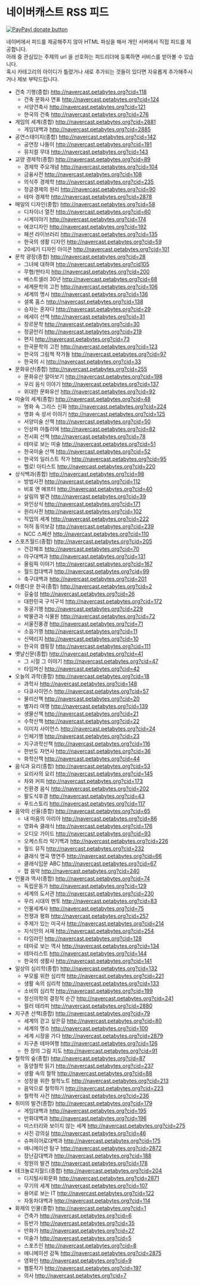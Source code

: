 네이버캐스트 RSS 피드
==============

[![PayPayl donate button](https://img.shields.io/badge/paypal-donate-yellow.svg)](https://www.paypal.com/cgi-bin/webscr?cmd=_donations&business=MGCVHFBUUMSN6&lc=KR&item_name=navercast%20rss%20feed&currency_code=USD&bn=PP%2dDonationsBF%3abtn_donateCC_LG%2egif%3aNonHosted "Donate once-off to this project using Paypal")

네이버에서 피드를 제공해주지 않아 HTML 파싱을 해서 개인 서버에서 직접 피드를 제공합니다.  
아래 중 관심있는 주제의 url 을 선호하는 피드리더에 등록하면 서비스를 받아볼 수 있습니다.  
혹시 카테고리의 아이디가 틀렸거나 새로 추가되는 것들이 있다면 자유롭게 추가해주시거나 제보 부탁드립니다.

* 건축 기행(종합) http://navercast.petabytes.org?cid=118
  * 건축 문화사 연표 http://navercast.petabytes.org?cid=124
  * 서양건축사 http://navercast.petabytes.org?cid=121
  * 한국의 건축 http://navercast.petabytes.org?cid=276
* 게임의 세계(종합) http://navercast.petabytes.org?cid=2881
  * 게임대백과 http://navercast.petabytes.org?cid=2885
* 공연스테이지(종합) http://navercast.petabytes.org?cid=142
  * 공연장 나들이 http://navercast.petabytes.org?cid=191
  * 뮤지컬 무대 http://navercast.petabytes.org?cid=143
* 교양 경제학(종합) http://navercast.petabytes.org?cid=89
  * 경제학 주요개념 http://navercast.petabytes.org?cid=104
  * 금융사전 http://navercast.petabytes.org?cid=108
  * 의식주 경제학 http://navercast.petabytes.org?cid=235
  * 정글경제의 원리 http://navercast.petabytes.org?cid=90
  * 테마 경제학 http://navercast.petabytes.org?cid=2878
* 매일의 디자인(종합) http://navercast.petabytes.org?cid=58
  * 디자이너 열전 http://navercast.petabytes.org?cid=60
  * 시계이야기 http://navercast.petabytes.org?cid=174
  * 에코디자인 http://navercast.petabytes.org?cid=192
  * 패션 라이브러리 http://navercast.petabytes.org?cid=135
  * 한국의 생활 디자인 http://navercast.petabytes.org?cid=59
  * 20세기 디자인 아이콘 http://navercast.petabytes.org?cid=101
* 문학 광장(종합) http://navercast.petabytes.org?cid=28
  * 그녀에 대하여 http://navercast.petabytes.org?cid105
  * 무협/판타지 http://navercast.petabytes.org?cid=200
  * 베스트셀러 30년 http://navercast.petabytes.org?cid=68
  * 세계문학의 고전 http://navercast.petabytes.org?cid=106
  * 세계의 명시 http://navercast.petabytes.org?cid=136
  * 셜록 홈스 http://navercast.petabytes.org?cid=138
  * 승자는 혼자다 http://navercast.petabytes.org?cid=29
  * 에세이 산책 http://navercast.petabytes.org?cid=31
  * 장르문학 http://navercast.petabytes.org?cid=30
  * 정글만리 http://navercast.petabytes.org?cid=219
  * 편지 http://navercast.petabytes.org?cid=73
  * 한국문학의 고전 http://navercast.petabytes.org?cid=123
  * 한국의 그림책 작가들 http://navercast.petabytes.org?cid=97
  * 한국의 시 http://navercast.petabytes.org?cid=33
* 문화유산(종합) http://navercast.petabytes.org?cid=255
  * 문화유산 알아보기 http://navercast.petabytes.org?cid=198
  * 우리 음식 이야기 http://navercast.petabytes.org?cid=137
  * 위대한 문화유산 http://navercast.petabytes.org?cid=92
* 미술의 세계(종합) http://navercast.petabytes.org?cid=48
  * 명화 속 그리스 신화 http://navercast.petabytes.org?cid=224
  * 명화 속 성서 이야기 http://navercast.petabytes.org?cid=125
  * 서양미술 산책 http://navercast.petabytes.org?cid=50
  * 인상파 아틀리에 http://navercast.petabytes.org?cid=82
  * 전시회 산책 http://navercast.petabytes.org?cid=78
  * 테마로 보는 미술 http://navercast.petabytes.org?cid=51
  * 한국미술 산책 http://navercast.petabytes.org?cid=52
  * 한국의 일러스트 작가 http://navercast.petabytes.org?cid=95
  * 헬로! 아티스트 http://navercast.petabytes.org?cid=220
* 상식백과(종합) http://navercast.petabytes.org?cid=98
  * 방법사전 http://navercast.petabytes.org?cid=112
  * 비포 앤 애프터 http://navercast.petabytes.org?cid=40
  * 살림의 발견 http://navercast.petabytes.org?cid=39
  * 와인상식 http://navercast.petabytes.org?cid=171
  * 원리사전 http://navercast.petabytes.org?cid=102
  * 직업의 세계 http://navercast.petabytes.org?cid=222
  * 허허 동의보감 http://navercast.petabytes.org?cid=239
  * NCC 스페션 http://navercast.petabytes.org?cid=110
* 스포츠월드(종합) http://navercast.petabytes.org?cid=205
  * 건강체조 http://navercast.petabytes.org?cid=70
  * 야구대백과 http://navercast.petabytes.org?cid=131
  * 올림픽 이야기 http://navercast.petabytes.org?cid=167
  * 월드컵대백과 http://navercast.petabytes.org?cid=99
  * 축구대백과 http://navercast.petabytes.org?cid=201
* 아름다운 한국(종합) http://navercast.petabytes.org?cid=2
  * 길숲섬 http://navercast.petabytes.org?cid=26
  * 대한민국 구석구석 http://navercast.petabytes.org?cid=172
  * 동굴기행 http://navercast.petabytes.org?cid=229
  * 박물관과 식물원 http://navercast.petabytes.org?cid=72
  * 서울진풍경 http://navercast.petabytes.org?cid=71
  * 소읍기행 http://navercast.petabytes.org?cid=11
  * 신택리지 http://navercast.petabytes.org?cid=10
  * 한국의 캠핑장 http://navercast.petabytes.org?cid=111
* 옛날신문(종합) http://navercast.petabytes.org?cid=41
  * 그 시절 그 이야기 http://navercast.petabytes.org?cid=47
  * 타임머신 http://navercast.petabytes.org?cid=42
* 오늘의 과학(종합) http://navercast.petabytes.org?cid=18
  * 과학사 http://navercast.petabytes.org?cid=148
  * 다큐사이언스 http://navercast.petabytes.org?cid=57
  * 물리산책 http://navercast.petabytes.org?cid=20
  * 별자리 여행 http://navercast.petabytes.org?cid=139
  * 생물산책 http://navercast.petabytes.org?cid=21
  * 수학산책 http://navercast.petabytes.org?cid=22
  * 이미지 사이언스 http://navercast.petabytes.org?cid=24
  * 인체기행 http://navercast.petabytes.org?cid=23
  * 지구과학산책 http://navercast.petabytes.org?cid=116
  * 한반도 자연사 http://navercast.petabytes.org?cid=36
  * 화학산책 http://navercast.petabytes.org?cid=44
* 음식과 요리(종합) http://navercast.petabytes.org?cid=53
  * 요리사의 요리 http://navercast.petabytes.org?cid=145
  * 차와 커피 http://navercast.petabytes.org?cid=173
  * 친환경 음식 http://navercast.petabytes.org?cid=202
  * 팔도식후경 http://navercast.petabytes.org?cid=43
  * 푸드스토리 http://navercast.petabytes.org?cid=117
* 음악의 선율(종합) http://navercast.petabytes.org?cid=65
  * 내 마음의 아리아 http://navercast.petabytes.org?cid=86
  * 영화속 클래식 http://navercast.petabytes.org?cid=176
  * 오디오 가이드 http://navercast.petabytes.org?cid=93
  * 오케스트라 악기백과 http://navercast.petabytes.org?cid=226
  * 월드 뮤직 http://navercast.petabytes.org?cid=232
  * 클래식 명곡 명연주 http://navercast.petabytes.org?cid=66
  * 클래식입문 ABC http://navercast.petabytes.org?cid=67
  * 팝 음악 http://navercast.petabytes.org?cid=240
* 인물과 역사(종합) http://navercast.petabytes.org?cid=74
  * 독립운동가 http://navercast.petabytes.org?cid=129
  * 세계의 도서관 http://navercast.petabytes.org?cid=230
  * 우리 시대의 멘토 http://navercast.petabytes.org?cid=83
  * 인물세계사 http://navercast.petabytes.org?cid=75
  * 전쟁과 평화 http://navercast.petabytes.org?cid=257
  * 주제가 있는 미국사 http://navercast.petabytes.org?cid=214
  * 지식인의 서재 http://navercast.petabytes.org?cid=254
  * 타임라인 http://navercast.petabytes.org?cid=128
  * 테마로 보는 역사 http://navercast.petabytes.org?cid=134
  * 테마리스트 http://navercast.petabytes.org?cid=144
  * 한국의 생활사 http://navercast.petabytes.org?cid=141
* 일상의 심리학(종합) http://navercast.petabytes.org?cid=132
  * 부모를 위한 심리학 http://navercast.petabytes.org?cid=221
  * 생활 속의 심리학 http://navercast.petabytes.org?cid=133
  * 소비의 심리학 http://navercast.petabytes.org?cid=199
  * 정신의학의 결정적 순간 http://navercast.petabytes.org?cid=241
  * 컬러 테라피 http://navercast.petabytes.org?cid=2880
* 지구촌 산책(종합) http://navercast.petabytes.org?cid=79
  * 세계의 걷고 싶은길 http://navercast.petabytes.org?cid=80
  * 세계의 명소 http://navercast.petabytes.org?cid=100
  * 세계 시장을 가다 http://navercast.petabytes.org?cid=2879
  * 지구촌 테마여행 http://navercast.petabytes.org?cid=126
  * 한 장의 그림 지도 http://navercast.petabytes.org?cid=91
* 철학의 숲(종합) http://navercast.petabytes.org?cid=87
  * 동양철학 읽기 http://navercast.petabytes.org?cid=237
  * 생활 속의 철학 http://navercast.petabytes.org?cid=88
  * 성장을 위한 철학노트 http://navercast.petabytes.org?cid=213
  * 음악으로 철학하기 http://navercast.petabytes.org?cid=223
  * 철학적 사건 http://navercast.petabytes.org?cid=236
* 취미의 발견(종합) http://navercast.petabytes.org?cid=179
  * 게임대백과 http://navercast.petabytes.org?cid=195
  * 만화대백과 http://navercast.petabytes.org?cid=196
  * 미스터리와 보이지 않는 세계 http://navercast.petabytes.org?cid=275
  * 사진 강의실 http://navercast.petabytes.org?cid=46
  * 슈퍼히어로대백과 http://navercast.petabytes.org?cid=175
  * 애니메이션 탐구 http://navercast.petabytes.org?cid=2872
  * 장난감대백과 http://navercast.petabytes.org?cid=188
  * 정원의 발견 http://navercast.petabytes.org?cid=178
* 테크놀로지월드(종합) http://navercast.petabytes.org?cid=204
  * 디지털사회문화 http://navercast.petabytes.org?cid=2871
  * 무기의 세계 http://navercast.petabytes.org?cid=107
  * 용어로 보는 IT http://navercast.petabytes.org?cid=122
  * 자동차대백과 http://navercast.petabytes.org?cid=114
* 화제의 인물(종합) http://navercast.petabytes.org?cid=1
  * 건축가 http://navercast.petabytes.org?cid=6
  * 등반가 http://navercast.petabytes.org?cid=35
  * 만화가 http://navercast.petabytes.org?cid=27
  * 미술가 http://navercast.petabytes.org?cid=5
  * 스포츠인 http://navercast.petabytes.org?cid=8
  * 애니메이션 감독 http://navercast.petabytes.org?cid=2875
  * 영화인 http://navercast.petabytes.org?cid=9
  * 웹툰작가 http://navercast.petabytes.org?cid=197
  * 의사 http://navercast.petabytes.org?cid=7
